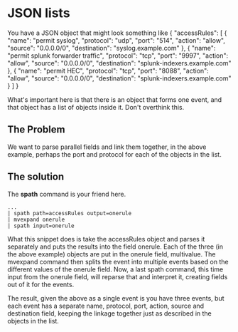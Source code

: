 # JSON lists
You have a JSON object that might look something like
{
    "accessRules": [
        {
            "name": "permit syslog",
            "protocol": "udp",
            "port": "514",
            "action": "allow",
            "source": "0.0.0.0/0",
            "destination": "syslog.example.com"
        },
        {
            "name": "permit splunk forwarder traffic",
            "protocol": "tcp",
            "port": "9997",
            "action": "allow",
            "source": "0.0.0.0/0",
            "destination": "splunk-indexers.example.com"
        },
        {
            "name": "permit HEC",
            "protocol": "tcp",
            "port": "8088",
            "action": "allow",
            "source": "0.0.0.0/0",
            "destination": "splunk-indexers.example.com"
        }
    ]
}

What's important here is that there is an object that forms one event, and that object has a list of objects inside it.  Don't overthink this.

## The Problem

We want to parse parallel fields and link them together, in the above example, perhaps the port and protocol for each of the objects in the list.

## The solution

The **spath** command is your friend here.

    ...
    | spath path=accessRules output=onerule
    | mvexpand onerule
    | spath input=onerule

What this snippet does is take the accessRules object and parses it separately and puts the results into the field onerule.  Each of the three (in the above example) objects are put in the onerule field, multivalue.  The mvexpand command then splits the event into multiple events based on the different values of the onerule field.  Now, a last spath command, this time input from the onerule field, will reparse that and interpret it, creating fields out of it for the events.

The result, given the above as a single event is you have three events, but each event has a separate name, protocol, port, action, source and destination field, keeping the linkage together just as described in the objects in the list.